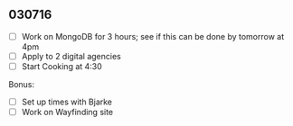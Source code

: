 030716
---

- [ ] Work on MongoDB for 3 hours; see if this can be done by tomorrow at 4pm
- [ ] Apply to 2 digital agencies
- [ ] Start Cooking at 4:30

Bonus:

- [ ] Set up times with Bjarke
- [ ] Work on Wayfinding site

